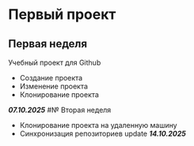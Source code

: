 # Первый проект
## Первая неделя
Учебный проект для Github
- Создание проекта
- Изменение проекта
- Клонирование проекта


***07.10.2025***
#№ Вторая неделя
- Клонирование проекта на удаленную машину
- Синхронизация репозиториев
update ***14.10.2025***

